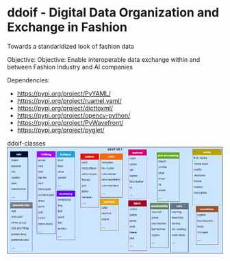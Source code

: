 # ddoif - Digital Data Organization and Exchange in Fashion

Towards a standaridized look of fashion data

Objective:
Objective: Enable interoperable data exchange within and between Fashion Industry and AI companies

Dependencies:
- https://pypi.org/project/PyYAML/
- https://pypi.org/project/ruamel.yaml/
- https://pypi.org/project/dicttoxml/
- https://pypi.org/project/opencv-python/
- https://pypi.org/project/PyWavefront/
- https://pypi.org/project/pyglet/

ddoif-classes
![ddoif-classes](https://github.com/morawi/ddoif/blob/master/figures/ddoif.jpg)